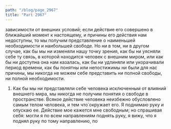 ```yaml
---
path: "/blog/page_2967"
title: "Part 2967"
---
```


 зависимости от внешних условий; если действие его совершено в ближайший момент к настоящему, и причины его действия нам недоступны, то мы получим представление о наименьшей необходимости и наибольшей свободе.
Но ни в том, ни в другом случае, как бы мы ни изменяли нашу точку зрения, как бы ни уясняли себе ту связь, в которой находится человек с внешним миром, или как бы ни доступна она нам казалась, как бы ни удлиняли или укорачивали период времени, как бы понятны или непостижимы ни были для нас причины, мы никогда не можем себе представить ни полной свободы, ни полной необходимости.
1) Как бы мы ни представляли себе человека исключенным от влияний внешнего мира, мы никогда не получим понятия о свободе в пространстве. Всякое действие человека неизбежно обусловлено самым телом человека, и тем что́ окружает его. Я поднимаю руку и опускаю ее. Действие мое кажется мне свободным; но спрашивая себя: могли я по всем направлениям поднять руку, я вижу, что я поднял руку по тому направлению, по 

